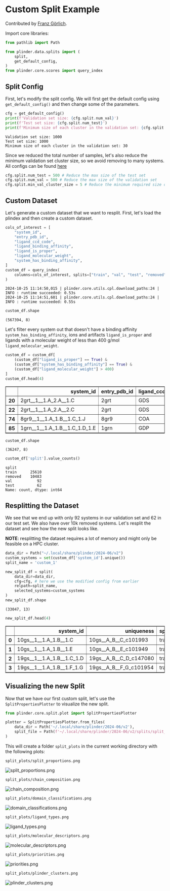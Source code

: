 # Custom Split Example
Contributed by [Franz Görlich](https://github.com/frgoe003).

Import core libraries:
```python
from pathlib import Path

from plinder.data.splits import (
    split,
    get_default_config,
)
from plinder.core.scores import query_index
```

## Split Config

First, let's modify the split config. We will first get the default config using `get_default_config()` and then change some of the parameters.


```python
cfg = get_default_config()
print(f'Validation set size: {cfg.split.num_val}')
print(f'Test set size: {cfg.split.num_test}')
print(f'Minimum size of each cluster in the validation set: {cfg.split.min_val_cluster_size}')
```

    Validation set size: 1000
    Test set size: 1000
    Minimum size of each cluster in the validation set: 30


Since we reduced the total number of samples, let's also reduce the minimum validation set cluster size, so we avoid removing to many systems. <br> All configs can be found [here](https://plinder-org.github.io/plinder/dataset.html#splits-splits)


```python
cfg.split.num_test = 500 # Reduce the max size of the test set
cfg.split.num_val = 500 # Reduce the max size of the validation set
cfg.split.min_val_cluster_size = 5 # Reduce the minimum required size of each cluster in the validation set
```

## Custom Dataset

Let's generate a custom dataset that we want to resplit. First, let's load the plindex and then create a custom dataset.


```python
cols_of_interest = [
    "system_id",
    "entry_pdb_id",
    "ligand_ccd_code",
    "ligand_binding_affinity",
    "ligand_is_proper",
    "ligand_molecular_weight",
    "system_has_binding_affinity",
]
custom_df = query_index(
    columns=cols_of_interest, splits=["train", "val", "test", "removed"]
)
```

    2024-10-25 11:14:50,015 | plinder.core.utils.cpl.download_paths:24 | INFO : runtime succeeded: 0.53s
    2024-10-25 11:14:51,601 | plinder.core.utils.cpl.download_paths:24 | INFO : runtime succeeded: 0.55s



```python
custom_df.shape
```




    (567394, 8)



Let's filter every system out that doesn't have a binding affinity `system_has_binding_affinity`, ions and artifacts `ligand_is_proper` and ligands with a molecular weight of less than 400 g/mol `ligand_molecular_weight`.


```python
custom_df = custom_df[
    (custom_df["ligand_is_proper"] == True) &
    (custom_df["system_has_binding_affinity"] == True) &
    (custom_df["ligand_molecular_weight"] > 400)
]
custom_df.head(4)
```




<div>
<style scoped>
    .dataframe tbody tr th:only-of-type {
        vertical-align: middle;
    }

    .dataframe tbody tr th {
        vertical-align: top;
    }

    .dataframe thead th {
        text-align: right;
    }
</style>
<table border="1" class="dataframe">
  <thead>
    <tr style="text-align: right;">
      <th></th>
      <th>system_id</th>
      <th>entry_pdb_id</th>
      <th>ligand_ccd_code</th>
      <th>ligand_binding_affinity</th>
      <th>ligand_is_proper</th>
      <th>ligand_molecular_weight</th>
      <th>system_has_binding_affinity</th>
      <th>split</th>
    </tr>
  </thead>
  <tbody>
    <tr>
      <th>20</th>
      <td>2grt__1__1.A_2.A__1.C</td>
      <td>2grt</td>
      <td>GDS</td>
      <td>6.079633</td>
      <td>True</td>
      <td>612.151962</td>
      <td>True</td>
      <td>train</td>
    </tr>
    <tr>
      <th>22</th>
      <td>2grt__1__1.A_2.A__2.C</td>
      <td>2grt</td>
      <td>GDS</td>
      <td>6.079633</td>
      <td>True</td>
      <td>612.151962</td>
      <td>True</td>
      <td>train</td>
    </tr>
    <tr>
      <th>74</th>
      <td>8gr9__1__1.A_1.B__1.C_1.J</td>
      <td>8gr9</td>
      <td>COA</td>
      <td>5.465907</td>
      <td>True</td>
      <td>767.115209</td>
      <td>True</td>
      <td>removed</td>
    </tr>
    <tr>
      <th>85</th>
      <td>1grn__1__1.A_1.B__1.C_1.D_1.E</td>
      <td>1grn</td>
      <td>GDP</td>
      <td>3.428291</td>
      <td>True</td>
      <td>443.024330</td>
      <td>True</td>
      <td>train</td>
    </tr>
  </tbody>
</table>
</div>




```python
custom_df.shape
```




    (36247, 8)




```python
custom_df['split'].value_counts()
```




    split
    train      25610
    removed    10483
    val           92
    test          62
    Name: count, dtype: int64



## Resplitting the Dataset

We see that we end up with only 92 systems in our validation set and 62 in our test set. We also have over 10k removed systems. Let's resplit the dataset and see how the new split looks like.

__NOTE__: resplitting the dataset requires a lot of memory and might only be feasible on a HPC cluster.


```python
data_dir = Path("~/.local/share/plinder/2024-06/v2")
custom_systems = set(custom_df['system_id'].unique())
split_name = 'custom_1'

new_split_df = split(
    data_dir=data_dir,
    cfg=cfg, # here we use the modified config from earlier
    relpath=split_name,
    selected_systems=custom_systems
)
new_split_df.shape
```




    (33047, 13)




```python
new_split_df.head(4)
```




<div>
<style scoped>
    .dataframe tbody tr th:only-of-type {
        vertical-align: middle;
    }

    .dataframe tbody tr th {
        vertical-align: top;
    }

    .dataframe thead th {
        text-align: right;
    }
</style>
<table border="1" class="dataframe">
  <thead>
    <tr style="text-align: right;">
      <th></th>
      <th>system_id</th>
      <th>uniqueness</th>
      <th>split</th>
      <th>cluster</th>
      <th>cluster_for_val_split</th>
      <th>system_pass_validation_criteria</th>
      <th>system_pass_statistics_criteria</th>
      <th>system_proper_num_ligand_chains</th>
      <th>system_proper_num_pocket_residues</th>
      <th>system_proper_num_interactions</th>
      <th>system_proper_ligand_max_molecular_weight</th>
      <th>system_has_binding_affinity</th>
      <th>system_has_apo_or_pred</th>
    </tr>
  </thead>
  <tbody>
    <tr>
      <th>0</th>
      <td>10gs__1__1.A_1.B__1.C</td>
      <td>10gs__A_B__C_c101993</td>
      <td>train</td>
      <td>c62</td>
      <td>c0</td>
      <td>True</td>
      <td>True</td>
      <td>1</td>
      <td>24</td>
      <td>15</td>
      <td>473.162057</td>
      <td>True</td>
      <td>False</td>
    </tr>
    <tr>
      <th>1</th>
      <td>10gs__1__1.A_1.B__1.E</td>
      <td>10gs__A_B__E_c101949</td>
      <td>train</td>
      <td>c62</td>
      <td>c0</td>
      <td>True</td>
      <td>True</td>
      <td>1</td>
      <td>24</td>
      <td>13</td>
      <td>473.162057</td>
      <td>True</td>
      <td>False</td>
    </tr>
    <tr>
      <th>2</th>
      <td>19gs__1__1.A_1.B__1.C_1.D</td>
      <td>19gs__A_B__C_D_c147080</td>
      <td>train</td>
      <td>c62</td>
      <td>c0</td>
      <td>False</td>
      <td>True</td>
      <td>2</td>
      <td>30</td>
      <td>12</td>
      <td>787.630334</td>
      <td>True</td>
      <td>False</td>
    </tr>
    <tr>
      <th>3</th>
      <td>19gs__1__1.A_1.B__1.F_1.G</td>
      <td>19gs__A_B__F_G_c101954</td>
      <td>train</td>
      <td>c62</td>
      <td>c0</td>
      <td>False</td>
      <td>True</td>
      <td>2</td>
      <td>30</td>
      <td>14</td>
      <td>787.630334</td>
      <td>True</td>
      <td>False</td>
    </tr>
  </tbody>
</table>
</div>



## Visualizing the new Split

Now that we have our first custom split, let's use the `SplitPropertiesPlotter` to visualize the new split.


```python
from plinder.core.split.plot import SplitPropertiesPlotter
```


```python
plotter = SplitPropertiesPlotter.from_files(
    data_dir = Path('~/.local/share/plinder/2024-06/v2'),
    split_file = Path(f'~/.local/share/plinder/2024-06/v2/splits/split_{split_name}.parquet'),
)
```

This will create a folder `split_plots` in the current working directory with the following plots:

`split_plots/split_proportions.png`

![split_proportions.png](./split_plots/chain_composition.png)

`split_plots/chain_composition.png`

![chain_composition.png](./split_plots/chain_composition.png)

`split_plots/domain_classifications.png`

![domain_classifications.png](./split_plots/domain_classifications.png)

`split_plots/ligand_types.png`

![ligand_types.png](./split_plots/ligand_types.png)

`split_plots/molecular_descriptors.png`

![molecular_descriptors.png](./split_plots/molecular_descriptors.png)

`split_plots/priorities.png`

![priorities.png](./split_plots/priorities.png)

`split_plots/plinder_clusters.png`

![plinder_clusters.png](./split_plots/plinder_clusters.png)
